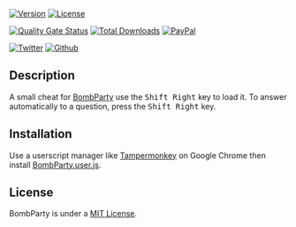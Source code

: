 [![Version](https://img.shields.io/github/v/release/myerffoeg/bombparty?sort=semver)](https://github.com/myerffoeg/bombparty/releases)
[![License](https://img.shields.io/github/license/myerffoeg/bombparty)](LICENSE.md)

[![Quality Gate Status](https://sonarcloud.io/api/project_badges/measure?project=myerffoeg_popsauce&metric=alert_status)](https://sonarcloud.io/dashboard?id=myerffoeg_popsauce)
[![Total Downloads](https://img.shields.io/github/downloads/myerffoeg/bombparty/total)](https://github.com/myerffoeg/bombparty/releases/latest/download/BombParty.user.js)
[![PayPal](https://img.shields.io/badge/Donate-PayPal-ff3f59.svg)](https://www.paypal.me/myerffoeg)

[![Twitter](https://img.shields.io/twitter/follow/myerffoeg.svg?style=social&label=Follow)](https://twitter.com/myerffoeg)
[![Github](https://img.shields.io/github/followers/myerffoeg.svg?label=Follow&style=social)](https://github.com/myerffoeg)

## Description
A small cheat for [BombParty](http://bombparty.sparklinlabs.com/) use the <kbd>Shift Right</kbd> key to load it. To answer automatically to a question, press the <kbd>Shift Right</kbd> key.

## Installation
Use a userscript manager like [Tampermonkey](https://chrome.google.com/webstore/detail/tampermonkey/dhdgffkkebhmkfjojejmpbldmpobfkfo?hl=en) on Google Chrome then install [BombParty.user.js](https://github.com/myerffoeg/bombparty/releases/latest/download/BombParty.user.js).

## License
BombParty is under a [MIT License](LICENSE.md).
